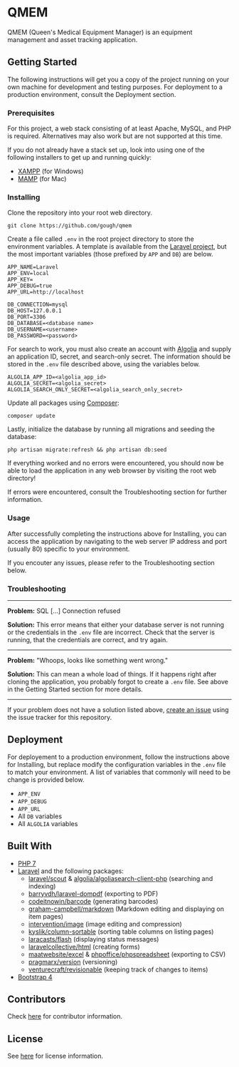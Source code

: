 # QMEM

QMEM (Queen's Medical Equipment Manager) is an equipment management and asset tracking application.

## Getting Started

The following instructions will get you a copy of the project running on your own machine for development and testing purposes. For deployment to a production environment, consult the Deployment section.

### Prerequisites

For this project, a web stack consisting of at least Apache, MySQL, and PHP is required. Alternatives may also work but are not supported at this time.

If you do not already have a stack set up, look into using one of the following installers to get up and running quickly:

- [XAMPP](https://www.apachefriends.org/index.html) (for Windows)
- [MAMP](https://www.mamp.info/en/) (for Mac)

### Installing

Clone the repository into your root web directory.
```
git clone https://github.com/gough/qmem
```

Create a file called `.env` in the root project directory to store the environment variables. A template is available from the [Laravel project](https://raw.githubusercontent.com/laravel/laravel/master/.env.example), but the most important variables (those prefixed by `APP` and `DB`) are below.
```
APP_NAME=Laravel
APP_ENV=local
APP_KEY=
APP_DEBUG=true
APP_URL=http://localhost

DB_CONNECTION=mysql
DB_HOST=127.0.0.1
DB_PORT=3306
DB_DATABASE=<database name>
DB_USERNAME=<username>
DB_PASSWORD=<password>
```

For search to work, you must also create an account with [Algolia](https://www.algolia.com/) and supply an application ID, secret, and search-only secret. The information should be stored in the `.env` file described above, using the variables below.

```
ALGOLIA_APP_ID=<algolia_app_id>
ALGOLIA_SECRET=<algolia_secret>
ALGOLIA_SEARCH_ONLY_SECRET=<algolia_search_only_secret>
```

Update all packages using [Composer](https://getcomposer.org/):
```
composer update
```

Lastly, initialize the database by running all migrations and seeding the database:
```
php artisan migrate:refresh && php artisan db:seed
```

If everything worked and no errors were encountered, you should now be able to load the application in any web browser by visiting the root web directory!

If errors were encountered, consult the Troubleshooting section for further information.

### Usage

After successfully completing the instructions above for Installing, you can access the application by navigating to the web server IP address and port (usually 80) specific to your environment.

If you encouter any issues, please refer to the Troubleshooting section below.

### Troubleshooting

---

**Problem:** SQL [...] Connection refused

**Solution:** This error means that either your database server is not running or the credentials in the `.env` file are incorrect. Check that the server is running, that the credentials are correct, and try again.

---

**Problem:** "Whoops, looks like something went wrong."

**Solution:** This can mean a whole load of things. If it happens right after cloning the application, you probably forgot to create a `.env` file. See above in the Getting Started section for more details.

---

If your problem does not have a solution listed above, [create an issue](https://github.com/gough/qmem/issues) using the issue tracker for this repository. 

## Deployment

For deployement to a production environment, follow the instructions above for Installing, but replace modify the configuration variables in the `.env` file to match your environment. A list of variables that commonly will need to be change is provided below.

- `APP_ENV`
- `APP_DEBUG`
- `APP_URL`
- All `DB` variables
- All `ALGOLIA` variables

## Built With

- [PHP 7](http://www.php.net/)
- [Laravel](https://laravel.com/) and the following packages:
	- [laravel/scout](https://github.com/laravel/scout) & [algolia/algoliasearch-client-php](https://github.com/algolia/algoliasearch-client-php) (searching and indexing)
	- [barryvdh/laravel-dompdf](https://github.com/barryvdh/laravel-dompdf) (exporting to PDF)
	- [codeitnowin/barcode](https://github.com/codeitnowin/barcode-generator) (generating barcodes)
	- [graham-campbell/markdown](https://github.com/GrahamCampbell/Laravel-Markdown) (Markdown editing and displaying on item pages)
	- [intervention/image](https://github.com/Intervention/image) (image editing and compression)
	- [kyslik/column-sortable](https://github.com/Kyslik/column-sortable) (sorting table columns on listing pages)
	- [laracasts/flash](https://github.com/laracasts/flash) (displaying status messages)
	- [laravelcollective/html](https://github.com/LaravelCollective/html) (creating forms)
	- [maatwebsite/excel](https://github.com/Maatwebsite/Laravel-Excel) & [phpoffice/phpspreadsheet](https://github.com/PHPOffice/PhpSpreadsheet) (exporting to CSV)
	- [pragmarx/version](https://github.com/antonioribeiro/version) (versioning)
	- [venturecraft/revisionable](https://github.com/VentureCraft/revisionable) (keeping track of changes to items)
- [Bootstrap 4](https://getbootstrap.com/)

## Contributors

Check [here](https://github.com/gough/qmem/graphs/contributors) for contributor information.

## License

See [here](https://github.com/gough/qmem/blob/master/LICENSE.md) for license information.
